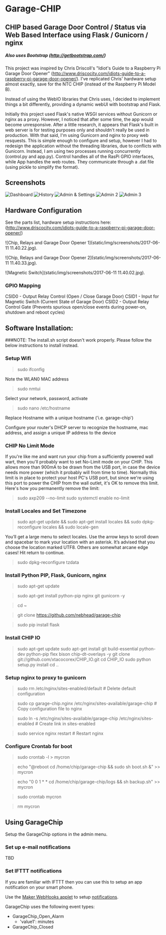 # Garage-CHIP

## CHIP based Garage Door Control / Status via Web Based Interface using Flask / Gunicorn / nginx
##### Also uses Bootstrap (http://getbootstrap.com/)

This project was inspired by Chris Driscoll's "Idiot's Guide to a Raspberry Pi Garage Door Opener" (http://www.driscocity.com/idiots-guide-to-a-raspberry-pi-garage-door-opener/).  I've replicated Chris' hardware setup almost exactly, save for the NTC CHIP (instead of the Raspberry Pi Model B).  

Instead of using the WebIO libraries that Chris uses, I decided to implement things a bit differently, providing a dynamic webUI with bootstrap and Flask.  

Initially this project used Flask's native WSGI services without Gunicorn or nginx as a proxy.  However, I noticed that after some time, the app would become unresponsive.  After a little research, it appears that Flask's built in web server is for testing purposes only and shouldn't really be used in production.  With that said, I'm using Gunicorn and nginx to proxy web resquests.  This is simple enough to configure and setup, however I had to redesign the application without the threading libraries, due to conflicts with Gunicorn.  Instead, I am using two processes running concurrently (control.py and app.py).  Control handles all of the RasPi GPIO interfaces, while App handles the web routes.  They communicate through a .dat file (using pickle to simplify the format).  

## Screenshots

![Dashboard](static/img/screenshots/Screenshot_20170611-084236.jpg)
![History](static/img/screenshots/Screenshot_20170611-084304.jpg)
![Admin & Settings](static/img/screenshots/Screenshot_20170611-084315.jpg)
![Admin 2](static/img/screenshots/Screenshot_20170611-084344.jpg)
![Admin 3](static/img/screenshots/Screenshot_20170611-084356.jpg)

## Hardware Configuration
See the parts list, hardware setup instructions here: (http://www.driscocity.com/idiots-guide-to-a-raspberry-pi-garage-door-opener/)

![Chip, Relays and Garage Door Opener 1](static/img/screenshots/2017-06-11 11.40.22.jpg).

![Chip, Relays and Garage Door Opener 2](static/img/screenshots/2017-06-11 11.40.33.jpg).

![Magnetic Switch](static/img/screenshots/2017-06-11 11.40.02.jpg).


### GPIO Mapping
CSID0 - Output Relay Control (Open / Close Garage Door)
CSID1 - Input for Magnetic Switch (Current State of Garage Door)
CSID2 - Output Relay Control Gate (Prevents spurious open/close events during power-on, shutdown and reboot cycles)

## Software Installation:
###NOTE: The install.sh script doesn't work properly.  Please follow the below instructions to install instead.

### Setup Wifi

>sudo ifconfig

Note the WLAN0 MAC address

>sudo nmtui

Select your network, password, activate

>sudo nano /etc/hostname

Replace Hostname with a unique hostname ('i.e. garage-chip')

Configure your router's DHCP server to recognize the hostname, mac address, and assign a unique IP address to the device

### CHIP No Limit Mode
If you're like me and want run your chip from a sufficiently powered wall wart, then you'll probably want to set No-Limit mode on your CHIP.  This allows more than 900mA to be drawn from the USB port, in case the device needs more power (which it probably will from time to time).  Normally this limit is in place to protect your host PC's USB port, but since we're using this port to power the CHIP from the wall outlet, it's OK to remove this limit.  Here's how you permanently remove the limit:

>sudo axp209 --no-limit
>sudo systemctl enable no-limit

### Install Locales and Set Timezone
>sudo apt-get update && sudo apt-get install locales && sudo dpkg-reconfigure locales && sudo locale-gen

You’ll get a large menu to select locales. Use the arrow keys to scroll down and spacebar to mark your location with an asterisk. It’s advised that you choose the location marked UTF8. Others are somewhat arcane edge cases! Hit return to continue.

>sudo dpkg-reconfigure tzdata

### Install Python PIP, Flask, Gunicorn, nginx
>sudo apt-get update

>sudo apt-get install python-pip nginx git gunicorn -y

>cd ~

>git clone https://github.com/nebhead/garage-chip

>sudo pip install flask

### Install CHIP IO

> sudo apt-get update
> sudo apt-get install git build-essential python-dev python-pip flex bison chip-dt-overlays -y
> git clone git://github.com/xtacocorex/CHIP_IO.git
> cd CHIP_IO
> sudo python setup.py install
> cd ..

### Setup nginx to proxy to gunicorn
>sudo rm /etc/nginx/sites-enabled/default # Delete default configuration

>sudo cp garage-chip.nginx /etc/nginx/sites-available/garage-chip # Copy configuration file to nginx

>sudo ln -s /etc/nginx/sites-available/garage-chip /etc/nginx/sites-enabled # Create link in sites-enabled

>sudo service nginx restart # Restart nginx

### Configure Crontab for boot
>sudo crontab -l > mycron

>echo "@reboot cd /home/chip/garage-chip && sudo sh boot.sh &" >> mycron

>echo "0 0 1 * * cd /home/chip/garage-chip/logs && sh backup.sh" >> mycron

>sudo crontab mycron

>rm mycron

## Using GarageChip
Setup the GarageChip options in the admin menu.  

### Set up e-mail notifications
TBD

### Set IFTTT notifications
If you are familiar with IFTTT then you can use this to setup an app notification on your smart phone.

Use the [Maker WebHooks applet](https://ifttt.com/maker_webhooks) to setup [notifications](https://ifttt.com/if_notifications).  

GarageChip uses the following event types:
* GarageChip_Open_Alarm
	* 'value1': minutes
* GarageChip_Closed
